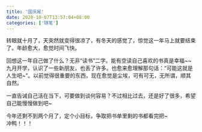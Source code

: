 ```yaml
---
title: '国庆尾'
date: 2020-10-07T13:57:04+08:00
categories: ['随笔']
---
```


转眼就十月了，天突然就变得很凉了，有冬天的感觉了，惊觉这一年马上就要结束了。年龄愈大，愈觉时间飞快。

回想这一年自己做了什么？无非“读书”二字。能有空读自己喜欢的书真是幸福~~九月开学，认识了一些新朋友，也丢了许多。也愈来愈理解那句话：“可能这就是人生吧~”。以前觉得很重要的东西，现在愈觉是尘埃，可有可无，无所谓，顺其自然。

一直告诫自己活在当下，可要做到谈何容易？不过相比过去，还是好了很多，希望自己能慢慢做到吧~

今年还剩不到两个月了，定个小目标，争取把书单里剩的书都看完把~  
冲鸭！！！
